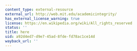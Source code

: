 ```yaml
---
content_type: external-resource
external_url: http://web.mit.edu/academicintegrity/
has_external_license_warning: true
license: https://en.wikipedia.org/wiki/All_rights_reserved
status: ''
title: here
uid: a92d4ed7-d9e7-45ad-8fde-fd78ac1ce14d
wayback_url: ''
---
```

